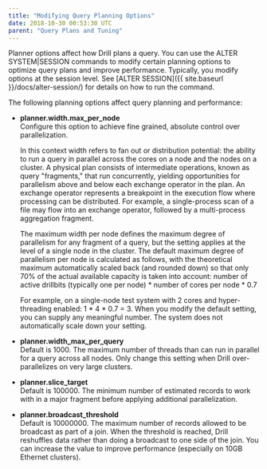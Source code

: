 ```yaml
---
title: "Modifying Query Planning Options"
date: 2018-10-30 00:53:30 UTC
parent: "Query Plans and Tuning"
--- 
```


Planner options affect how Drill plans a query. You can use the ALTER SYSTEM|SESSION commands to modify certain planning options to optimize query plans and improve performance.  Typically, you modify options at the session level. See [ALTER SESSION]({{ site.baseurl }}/docs/alter-session/) for details on how to run the command.
 
The following planning options affect query planning and performance:

* **planner.width.max\_per_node**  
     Configure this option to achieve fine grained, absolute control over parallelization.

     In this context width refers to fan out or distribution potential: the ability to run a query in parallel across the cores on a node and the nodes on a cluster. A physical plan consists of intermediate operations, known as query "fragments," that run concurrently, yielding opportunities for parallelism above and below each exchange operator in the plan. An exchange operator represents a breakpoint in the execution flow where processing can be distributed. For example, a single-process scan of a file may flow into an exchange operator, followed by a multi-process aggregation fragment.
 
     The maximum width per node defines the maximum degree of parallelism for any fragment of a query, but the setting applies at the level of a single node in the cluster. The default maximum degree of parallelism per node is calculated as follows, with the theoretical maximum automatically scaled back (and rounded down) so that only 70% of the actual available capacity is taken into account: number of active drillbits (typically one per node) * number of cores per node * 0.7
 
     For example, on a single-node test system with 2 cores and hyper-threading enabled: 1 * 4 * 0.7 = 3.
     When you modify the default setting, you can supply any meaningful number. The system does not automatically scale down your setting.  

* **planner.width\_max\_per_query**  
     Default is 1000. The maximum number of threads than can run in parallel for a query across all nodes. Only change this setting when Drill over-parallelizes on very large clusters.
 
* **planner.slice_target**  
     Default is 100000. The minimum number of estimated records to work with in a major fragment before applying additional parallelization.
 
* **planner.broadcast_threshold**  
     Default is 10000000. The maximum number of records allowed to be broadcast as part of a join. When the threshold is reached, Drill reshuffles data rather than doing a broadcast to one side of the join. You can increase the value to improve performance (especially on 10GB Ethernet clusters).
 


